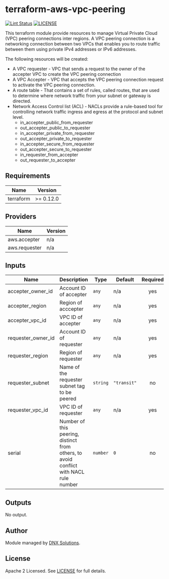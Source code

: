 # terraform-aws-vpc-peering

[![Lint Status](https://github.com/DNXLabs/terraform-aws-vpc-peering-inter-region/workflows/Lint/badge.svg)](https://github.com/DNXLabs/terraform-aws-vpc-peering-inter-region/actions)
[![LICENSE](https://img.shields.io/github/license/DNXLabs/terraform-aws-vpc-peering-inter-region)](https://github.com/DNXLabs/terraform-aws-vpc-peering-inter-region/blob/master/LICENSE)

This terraform module provide resources to manage Virtual Private Cloud (VPC) peering connections inter regions. A VPC peering connection is a networking connection between two VPCs that enables you to route traffic between them using private IPv4 addresses or IPv6 addresses.

The following resources will be created:

 - A VPC requester - VPC that sends a request to the owner of the accepter VPC to create the VPC peering connection
 - A VPC Accepter - VPC  that accepts the VPC peering connection request to activate the VPC peering connection.
 - A route table  - That contains a set of rules, called routes, that are used to determine where network traffic from your subnet or gateway is directed.
 - Network Access Control list (ACL) - NACLs provide a rule-based tool for controlling network traffic ingress and egress at the protocol and subnet level.
     - in_accepter_public_from_requester
     - out_accepter_public_to_requester
     - in_accepter_private_from_requester
     - out_accepter_private_to_requester
     - in_accepter_secure_from_requester
     - out_accepter_secure_to_requester
     - in_requester_from_accepter
     - out_requester_to_accepter

<!--- BEGIN_TF_DOCS --->

## Requirements

| Name | Version |
|------|---------|
| terraform | >= 0.12.0 |

## Providers

| Name | Version |
|------|---------|
| aws.accepter | n/a |
| aws.requester | n/a |

## Inputs

| Name | Description | Type | Default | Required |
|------|-------------|------|---------|:--------:|
| accepter\_owner\_id | Account ID of accepter | `any` | n/a | yes |
| accepter\_region | Region of acccepter | `any` | n/a | yes |
| accepter\_vpc\_id | VPC ID of accepter | `any` | n/a | yes |
| requester\_owner\_id | Account ID of requester | `any` | n/a | yes |
| requester\_region | Region of requester | `any` | n/a | yes |
| requester\_subnet | Name of the requester subnet tag to be peered | `string` | `"transit"` | no |
| requester\_vpc\_id | VPC ID of requester | `any` | n/a | yes |
| serial | Number of this peering, distinct from others, to avoid conflict with NACL rule number | `number` | `0` | no |

## Outputs

No output.

<!--- END_TF_DOCS --->

## Author

Module managed by [DNX Solutions](https://github.com/DNXLabs).

## License

Apache 2 Licensed. See [LICENSE](https://github.com/DNXLabs/terraform-aws-vpc-peering-inter-region/blob/master/LICENSE) for full details.
